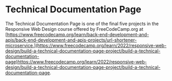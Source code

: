 # Technical Documentation Page

The Technical Documentation Page is one of the final five projects in the Responsive Web Design course offered by FreeCodeCamp.org at [https://www.freecodecamp.org/learn/back-end-development-and-apis/back-end-development-and-apis-projects/url-shortener-microservice.](https://www.freecodecamp.org/learn/2022/responsive-web-design/build-a-technical-documentation-page-project/build-a-technical-documentation-page)https://www.freecodecamp.org/learn/2022/responsive-web-design/build-a-technical-documentation-page-project/build-a-technical-documentation-page.
